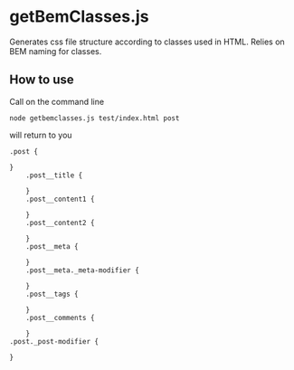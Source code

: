 getBemClasses.js
========================

Generates css file structure according to classes used in HTML. Relies on BEM naming for classes.

How to use
------------------------

Сall on the command line

	node getbemclasses.js test/index.html post

will return to you

	.post {

    }
    	.post__title {

    	}
    	.post__content1 {

    	}
    	.post__content2 {

    	}
    	.post__meta {

    	}
    	.post__meta._meta-modifier {

    	}
    	.post__tags {

    	}
    	.post__comments {

    	}
    .post._post-modifier {

    }